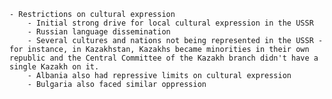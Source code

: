 	- Restrictions on cultural expression 
		- Initial strong drive for local cultural expression in the USSR 
		- Russian language dissemination
		- Several cultures and nations not being represented in the USSR - for instance, in Kazakhstan, Kazakhs became minorities in their own republic and the Central Committee of the Kazakh branch didn't have a single Kazakh on it.  
		- Albania also had repressive limits on cultural expression 
		- Bulgaria also faced similar oppression 